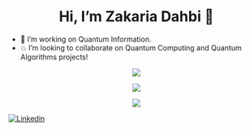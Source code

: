 <h1 align="center"> Hi, I’m Zakaria Dahbi 👋
 </h1>

- 👀 I’m working on Quantum Information. 
- :boom: I’m looking to collaborate on Quantum Computing and Quantum Algorithms projects!
 <!--![Profile views](https://gpvc.arturio.dev/dahbiz)
 <!-- - 🌱 I’m currently learning ... -->
<!-- -  ... -->
<!--- - 📫 How to reach me  on email... --->

<!---
dahbiz/dahbiz is a ✨ special ✨ repository because its `README.md` (this file) appears on your GitHub profile.
You can click the Preview link to take a look at your changes.

[![dahbiz's GitHub stats](https://github-readme-stats.vercel.app/api?username=dahbiz)](https://github.com/dahbiz/github-readme-stats) --->
<!-- ![dahbiz's GitHub stats](https://github-readme-stats.vercel.app/api?username=dahbiz&show_icons=true) --->

<!--- [![](https://github-readme-stats.vercel.app/api?username=dahbiz&hide=issues)](https://github.com/dahbiz/github-readme-stats) --->
<p align="center">
   <img src="https://github-readme-stats.vercel.app/api?username=dahbiz&theme=merko&show_icons=true"/>
</p>
<p align="center">
  <a href="https://github.com/dahbiz/github-readme-stats">
   <img src="https://github-readme-stats.vercel.app/api/top-langs/?username=dahbiz&theme=merko&layout=compact"/>
  </a>
  <br/>
</p>

<!-- [![GitHub Streak](https://github-readme-streak-stats.herokuapp.com/?user=dahbiz&theme=dark)](https://github.com/DenverCoder1/github-readme-streak-stats) -->

<p align="center">
  <a href="https://github.com/DenverCoder1/github-readme-streak-stats">
    <img src="https://github-readme-streak-stats.herokuapp.com/?user=dahbiz&theme=merko"/>
  </a>
  <br/>
</p>


[![Linkedin](https://img.shields.io/badge/LinkedIn-0077B5?style=for-the-badge&logo=linkedin&logoColor=white)](https://www.linkedin.com/in/zdahbi/)